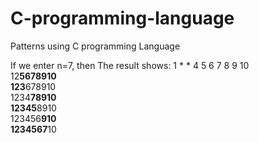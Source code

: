# C-programming-language
Patterns using C programming Language

If we enter n=7, then The result shows:
1 * * 4 5 6 7 8 9 10                                                                                                                    
12**5678910                                                                                                                    
123**678910                                                                                                                    
1234**78910                                                                                                                    
12345**8910                                                                                                                    
123456**910                                                                                                                   
1234567**10
